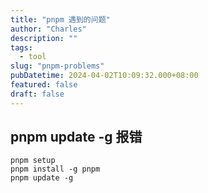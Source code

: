```yaml
---
title: "pnpm 遇到的问题"
author: "Charles"
description: ""
tags:
  - tool
slug: "pnpm-problems"
pubDatetime: 2024-04-02T10:09:32.000+08:00
featured: false
draft: false
---
```


## pnpm update -g 报错

```
pnpm setup
pnpm install -g pnpm
pnpm update -g
```
